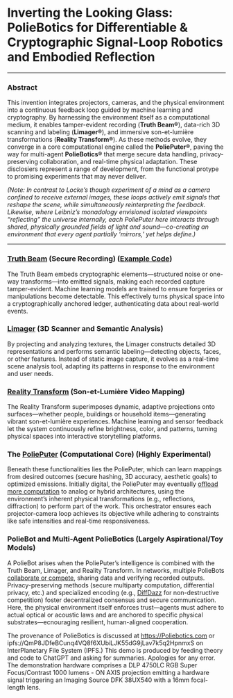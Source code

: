 # Inverting the Looking Glass: PolieBotics for Differentiable & Cryptographic Signal-Loop Robotics and Embodied Reflection

------

### Abstract

This invention integrates projectors, cameras, and the physical environment into a continuous feedback loop guided by machine learning and cryptography. By harnessing the environment itself as a computational medium, it enables tamper-evident recording (**Truth Beam®**), data-rich 3D scanning and labeling (**Limager®**), and immersive son-et-lumière transformations (**Reality Transform®**). As these methods evolve, they converge in a core computational engine called the **PoliePuter®**, paving the way for multi-agent **PolieBotics®** that merge secure data handling, privacy-preserving collaboration, and real-time physical adaptation.
These disclosiers represent a range of development, from the functional protype to promising experiments that may never deliver.

*(Note: In contrast to Locke’s though experiment of a mind as a camera confined to receive external images, these loops actively emit signals that reshape the scene, while simultaneously reinterpreting the feedback. Likewise, where Leibniz’s monadology envisioned isolated viewpoints “reflecting” the universe internally, each PoliePuter here interacts through shared, physically grounded fields of light and sound—co-creating an environment that every agent partially ‘mirrors,’ yet helps define.)*

------

### [Truth Beam](truth_beam.md) (Secure Recording) ([Example Code](https://github.com/PolieBotics/TruthBeam))

The Truth Beam embeds cryptographic elements—structured noise or one-way transforms—into emitted signals, making each recorded capture tamper-evident. Machine learning models are trained to ensure forgeries or manipulations become detectable. This effectively turns physical space into a cryptographically anchored ledger, authenticating data about real-world events. 

### [Limager](limager.md) (3D Scanner and Semantic Analysis)

By projecting and analyzing textures, the Limager constructs detailed 3D representations and performs semantic labeling—detecting objects, faces, or other features. Instead of static image capture, it evolves as a real-time scene analysis tool, adapting its patterns in response to the environment and user needs.

### [Reality Transform](reality_transform.md) (Son-et-Lumière Video Mapping)

The Reality Transform superimposes dynamic, adaptive projections onto surfaces—whether people, buildings or household items—generating vibrant son-et-lumière experiences. Machine learning and sensor feedback let the system continuously refine brightness, color, and patterns, turning physical spaces into interactive storytelling platforms.

### The [PoliePuter](computation.md) (Computational Core) (Highly Experimental)

Beneath these functionalities lies the PoliePuter, which can learn mappings from desired outcomes (secure hashing, 3D accuracy, aesthetic goals) to optimized emissions. Initially digital, the PoliePuter may eventually [offload more computation](reactor.md) to analog or hybrid architectures, using the environment’s inherent physical transformations (e.g., reflections, diffraction) to perform part of the work. This orchestrator ensures each projector-camera loop achieves its objective while adhering to constraints like safe intensities and real-time responsiveness.

### PolieBot and Multi-Agent PolieBotics (Largely Aspirational/Toy Models)

A PolieBot arises when the PoliePuter’s intelligence is combined with the Truth Beam, Limager, and Reality Transform. In networks, multiple PolieBots [collaborate or compete](cryptography.md), sharing data and verifying recorded outputs. Privacy-preserving methods (secure multiparty computation, differential privacy, etc.) and specialized encoding (e.g., [DiffDazz](reality_encryption.md) for non-destructive competition) foster decentralized consensus and secure communication. Here, the physical environment itself enforces trust—agents must adhere to actual optical or acoustic laws and are anchored to specific physical substrates—ecnouraging resilient, human-aligned cooperation.



The provenance of PolieBotics is discussed at https://Poliebotics.com or ipfs://QmP8JDfeBCunq4VQ8f6XUbiLJK55dG9jLav7k5q2HpnmxS on InterPlanetary File System (IPFS.) This demo is produced by feeding theory and code to ChatGPT and asking for summaries. Apologies for any error.
The demonstration hardware comprises a DLP 4750LC RGB Super Focus/Contrast 1000 lumens - ON AXIS projection emitting a hardware signal triggering an Imaging Source DFK 38UX540 with a 16mm focal-length lens.
